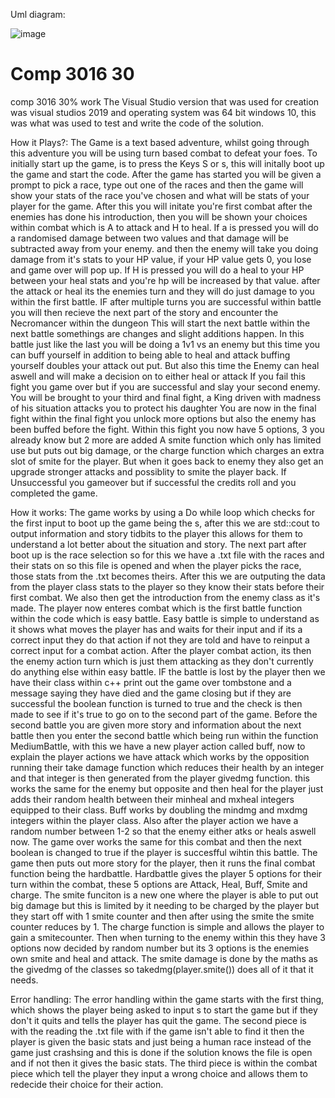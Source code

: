 
Uml diagram:



![image](https://github.com/DomD0m/Comp-3016-30-/assets/91669175/aab8b709-9e57-4457-bb3e-71667f3c2489)




# Comp 3016 30
 comp 3016 30% work
The Visual Studio version that was used for creation was visual studios 2019 and operating system was 64 bit windows 10, this was what was used to test and write the code of the solution.


How it Plays?:
The Game is a text based adventure, whilst going through this adventure you will be using turn based combat to defeat your foes.
To initially start up the game, is to press the Keys S or s, this will initally boot up the game and start the code.
After the game has started you will be given a prompt to pick a race, type out one of the races and then the game will show your stats of the race you've chosen and what will be stats of your player for the game.
After this you will initate you're first combat after the enemies has done his introduction, then you will be shown your choices within combat which is A to attack and H to heal.
If a is pressed you will do a randomised damage between two values and that damage will be subtracted away from your enemy.
and then the enemy will take you doing damage from it's stats to your HP value, if your HP value gets 0, you lose and game over will pop up.
If H is pressed you will do a heal to your HP between your heal stats and you're hp will be increased by that value.
after the attack or heal its the enemies turn and they will do just damage to you within the first battle.
IF after multiple turns you are successful within battle you will then recieve the next part of the story and encounter the Necromancer within the dungeon
This will start the next battle within the next battle somethings are changes and slight additions happen.
In this battle just like the last you will be doing a 1v1 vs an enemy but this time you can buff yourself in addition to being able to heal and attack
buffing yourself doubles your attack out put.
But also this time the Enemy can heal aswell and will make a decision on to either heal or attack
If you fail this fight you game over but if you are successful and slay your second enemy.
You will be brought to your third and final fight, a King driven with madness of his situation attacks you to protect his daughter
You are now in the final fight within the final fight you unlock more options but also the enemy has been buffed before the fight.
Within this fight you now have 5 options, 3 you already know but 2 more are added A smite function which only has limited use but puts out big damage, or the charge function which charges an extra slot of smite for the player.
But when it goes back to enemy they also get an upgrade stronger attacks and possiblity to smite the player back.
If Unsuccessful you gameover but if successful the credits roll and you completed the game.

How it works:
The game works by using a Do while loop which checks for the first input to boot up the game being the s, after this we are std::cout to output information and story tidbits to the player this allows for them to understand a lot better about the situation and story. The next part after boot up is the race selection so for this we have a .txt file with the races and their stats on so this file is opened and when the player picks the race, those stats from the .txt becomes theirs. After this we are outputing the data from the player class stats to the player so they know their stats before their first combat. We also then get the introduction from the enemy class as it's made. The player now enteres combat which is the first battle function within the code which is easy battle. Easy battle is simple to understand as it shows what moves the player has and waits for their input and if its a correct input they do that action if not they are told and have to reinput a correct input for a combat action. After the player combat action, its then the enemy action turn which is just them attacking as they don't currently do anything else within easy battle. IF the battle is lost by the player then we have their class within c++ print out the game over tombstone and a message saying they have died and the game closing but if they are successful the boolean function is turned to true and the check is then made to see if it's true to go on to the second part of the game. Before the second battle you are given more story and information about the next battle then you enter the second battle which being run within the function MediumBattle, with this we have a new player action called buff, now to explain the player actions we have attack which works by the opposition running their take damage function which reduces their health by an integer and that integer is then generated from the player givedmg function. this works the same for the enemy but opposite and then heal for the player just adds their random health between their minheal and mxheal integers equipped to their class. Buff works by doubling the mindmg and mxdmg integers within the player class. Also after the player action we have a random number between 1-2 so that the enemy either atks or heals aswell now. The game over works the same for this combat and then the next boolean is changed to true if the player is succesfful wihtin this battle. The game then puts out more story for the player, then it runs the final combat function being the hardbattle. Hardbattle gives the player 5 options for their turn within the combat, these 5 options are Attack, Heal, Buff, Smite and charge. The smite funciton is a new one where the player is able to put out big damage but this is limited by it needing to be charged by the player but they start off with 1 smite counter and then after using the smite the smite counter reduces by 1. The charge function is simple and allows the player to gain a smitecounter. Then when turning to the enemy within this they have 3 options now decided by random number but its 3 options is the enemies own smite and heal and attack. The smite damage is done by the maths as the givedmg of the classes so takedmg(player.smite()) does all of it that it needs.

Error handling:
The error handling within the game starts with the first thing, which shows the player being asked to input s to start the game but if they don't it quits and tells the player has quit the game. 
The second piece is with the reading the .txt file with if the game isn't able to find it then the player is given the basic stats and just being a human race instead of the game just crashsing and this is done if the solution knows the file is open and if not then it gives the basic stats.
The third piece is within the combat piece which tell the player they input a wrong choice and allows them to redecide their choice for their action.

